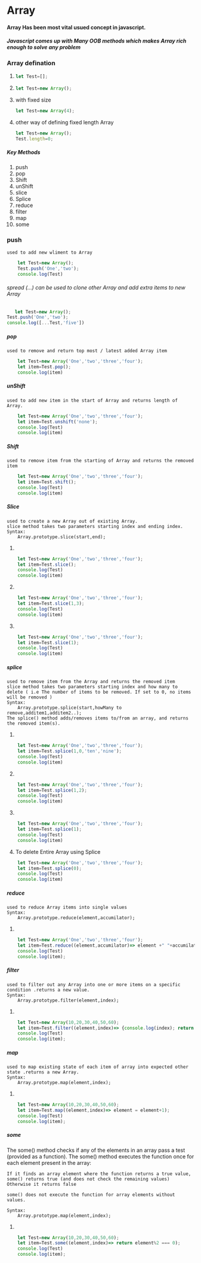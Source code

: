 # Array
#### Array Has been most vital usued concept in javascript.
##### Javascript comes up with Many OOB methods which makes Array rich enough to solve any problem 

### Array defination 
1.  ```javascript
    let Test=[];
    ```
2.  ```javascript
    let Test=new Array();
    ```
3.  with fixed size 
    ```javascript
    let Test=new Array(4);
    ```
4.  other way of defining fixed length Array
    ```javascript
    let Test=new Array();
    Test.length=0;
    ```
##### Key Methods 
1.  push
2.  pop
3.  Shift
4.  unShift
5.  slice
6.  Splice
7.  reduce
8.  filter
9.  map
10. some 

### push 
    used to add new wliment to Array
```javascript
    let Test=new Array();
    Test.push('One','two');
    console.log(Test)
 ```
###### spread (...) can be used to clone other Array and add extra items to new Array
```javascript
   let Test=new Array();
Test.push('One','two');
console.log([...Test,'five'])
  ```
##### pop 
    used to remove and return top most / latest added Array item
```javascript
    let Test=new Array('One','two','three','four');
    let item=Test.pop();
    console.log(item)
 ```
 ##### unShift 
    used to add new item in the start of Array and returns length of Array.
```javascript
    let Test=new Array('One','two','three','four');
    let item=Test.unshift('none');
    console.log(Test)
    console.log(item)
 ```

##### Shift 
    used to remove item from the starting of Array and returns the removed item
```javascript
    let Test=new Array('One','two','three','four');
    let item=Test.shift();
    console.log(Test)
    console.log(item)
 ```
##### Slice 
    used to create a new Array out of existing Array.
    slice method takes two parameters starting index and ending index.
    Syntax:
        Array.prototype.slice(start,end);        
1.  
```javascript
    let Test=new Array('One','two','three','four');
    let item=Test.slice();
    console.log(Test)
    console.log(item)
 ```
2.  
```javascript
    let Test=new Array('One','two','three','four');
    let item=Test.slice(1,3);
    console.log(Test)
    console.log(item)
 ```
3.  
```javascript
    let Test=new Array('One','two','three','four');
    let item=Test.slice(1);
    console.log(Test)
    console.log(item)
 ```
##### splice 
    used to remove item from the Array and returns the removed item
    slice method takes two parameters starting index and how many to delete ( i.e The number of items to be removed. If set to 0, no items will be removed )
    Syntax:
        Array.prototype.splice(start,howMany to remove,additem1,additem2..);
    The splice() method adds/removes items to/from an array, and returns the removed item(s).
1. 
```javascript
    let Test=new Array('One','two','three','four');
    let item=Test.splice(1,0,'ten','nine');
    console.log(Test)
    console.log(item)
 ```
2. 
```javascript
    let Test=new Array('One','two','three','four');
    let item=Test.splice(1,2);
    console.log(Test)
    console.log(item)
 ```
3. 
```javascript
    let Test=new Array('One','two','three','four');
    let item=Test.splice(1);
    console.log(Test)
    console.log(item)
 ```
4. 
    To delete Entire Array using Splice
```javascript
    let Test=new Array('One','two','three','four');
    let item=Test.splice(0);
    console.log(Test)
    console.log(item)
 ```
##### reduce 
    used to reduce Array items into single values
    Syntax:
        Array.prototype.reduce(element,accumilator);
1. 
```javascript
    let Test=new Array('One','two','three','four');
    let item=Test.reduce((element,accumilator)=> element +" "+accumilator);
    console.log(Test)
    console.log(item);
 ```
##### filter 
    used to filter out any Array into one or more items on a specific condition .returns a new value.
    Syntax:
        Array.prototype.filter(element,index);
1. 
```javascript
    let Test=new Array(10,20,30,40,50,60);
    let item=Test.filter((element,index)=> {console.log(index); return element%2 === 0});
    console.log(Test)
    console.log(item);
```

##### map 
    used to map existing state of each item of array into expected other state .returns a new Array.
    Syntax:
        Array.prototype.map(element,index);
1. 
```javascript
    let Test=new Array(10,20,30,40,50,60);
    let item=Test.map((element,index)=> element = element+1);
    console.log(Test)
    console.log(item);
```
##### some 
   The some() method checks if any of the elements in an array pass a test (provided as a function).
    The some() method executes the function once for each element present in the array:

    If it finds an array element where the function returns a true value, some() returns true (and does not check the remaining values)
    Otherwise it returns false

    some() does not execute the function for array elements without values.

    Syntax:
        Array.prototype.map(element,index);
1. 
```javascript
    let Test=new Array(10,20,30,40,50,60);
    let item=Test.some((element,index)=> return element%2 === 0);
    console.log(Test)
    console.log(item);
```





     






